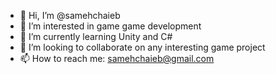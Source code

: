 - 👋 Hi, I’m @samehchaieb
- 👀 I’m interested in game game development
- 🌱 I’m currently learning Unity and C#
- 💞️ I’m looking to collaborate on any interesting game project
- 📫 How to reach me: samehchaieb@gmail.com
